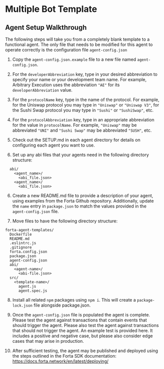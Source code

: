 # Multiple Bot Template

## Agent Setup Walkthrough

The following steps will take you from a completely blank template to a functional agent.  The only file that
needs to be modified for this agent to operate correctly is the configuration file `agent-config.json`

1. Copy the `agent-config.json.example` file to a new file named `agent-config.json`.

2. For the `developerAbbreviation` key, type in your desired abbreviation to specify your name or your development
team name.  For example, Arbitrary Execution uses the abbreviation `"AE"` for its `developerAbbreviation` value.

3. For the `protocolName` key, type in the name of the protocol.  For example, for the Uniswap protocol you may
type in `"Uniswap"` or `"Uniswap V3"`, for the Sushi Swap protocol you may type in `"Sushi"` or `"SushiSwap"`, etc.

4. For the `protocolAbbreviation` key, type in an appropriate abbreviation for the value in `protocolName`.  For
example, `"Uniswap"` may be abbreviated `"UNI"` and `"Sushi Swap"` may be abbreviated `"SUSH"`, etc.

5. Check out the SETUP.md in each agent directory for details on configuring each agent you want to use.

6. Set up any abi files that your agents need in the following directory structure:
```
  abi/
    <agent_name>/
      <abi_file.json>
    <agent_name>/
      <abi_file.json>
```

6. Create a new README.md file to provide a description of your agent, using examples from the Forta Github
repository.  Additionally, update the `name` entry in `package.json` to match the values provided in the
`agent-config.json` file.

7. Move files to have the following directory structure:
  ```
  forta-agent-templates/
    Dockerfile
    README.md
    .eslintrc.js
    .gitignore
    forta.config.json
    package.json
    agent-config.json
    abi/
      <agent-name>/
        <abi-file.json>
    src/
      <template-name>/
        agent.js
        agent.spec.js
 ```

8. Install all related `npm` packages using `npm i`.  This will create a `package-lock.json` file alongside
package.json.

9. Once the `agent-config.json` file is populated the agent is complete.  Please test the agent against transactions
that contain events that should trigger the agent.  Please also test the agent against transactions that should
not trigger the agent.  An example test is provided here.  It includes a positive and negative case, but please also
consider edge cases that may arise in production.

10. After sufficient testing, the agent may be published and deployed using the steps outlined in the Forta SDK
documentation:
  https://docs.forta.network/en/latest/deploying/
